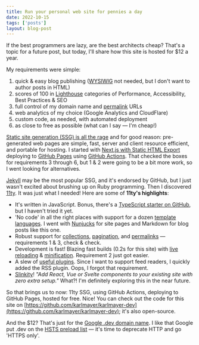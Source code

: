 ```yaml
---
title: Run your personal web site for pennies a day
date: 2022-10-15
tags: ['posts']
layout: blog-post
---
```


<!-- Excerpt Start -->
If the best programmers are lazy, are the best architects cheap? That's a topic for a future post, but today, I'll share how this site is hosted for $12 a year.

My requirements were simple:

1. quick & easy blog publishing ([WYSIWIG](https://en.wikipedia.org/wiki/WYSIWYG) not needed, but I don't want to author posts in HTML)
1. scores of 100 in [Lighthouse](https://github.com/GoogleChrome/lighthouse) categories of Performance, Accessibility, Best Practices & SEO 
1. full control of my domain name and [permalink](https://en.wikipedia.org/wiki/Permalink) URLs
1. web analytics of my choice (Google Analytics and CloudFlare)
1. custom code, as needed, with automated deployment
1. as close to free as possible (what can I say &mdash; I'm cheap!)  

<!-- Excerpt End -->
[Static site generation (SSG) is all the rage](https://hackernoon.com/rise-of-static-site-generators-and-the-destiny-of-cms-e2b8ff0d5fcc) and for good reason: pre-generated web pages are simple, fast, server and client resource efficient, and portable for hosting. I started with [Next.js with Static HTML Export](https://nextjs.org/docs/advanced-features/static-html-export) deploying to [GitHub Pages](https://pages.github.com/) using [GitHub Actions](https://github.com/features/actions). That checked the boxes for requirements 3 through 6, but 1 & 2 were going to be a bit more work, so I went looking for alternatives.

[Jekyll](https://docs.github.com/en/pages/setting-up-a-github-pages-site-with-jekyll) may be the most popular SSG, and it's endorsed by GitHub, but I just wasn't excited about brushing up on Ruby programming. Then I discovered [11ty](https://www.11ty.dev/). It was just what I needed! Here are some of **11ty's highlights**:

* It's written in JavaScript. Bonus, there's a [TypeScript starter on GitHub](https://github.com/eszterkv/eleventy-starter-typescript), but I haven't tried it yet.
* 'No code' in all the right places with support for a dozen [template languages](https://www.11ty.dev/docs/languages/). I went with  [Nunjucks](https://mozilla.github.io/nunjucks/) for site pages and Markdown for blog posts like this one.
* Robust support for [collections](https://www.11ty.dev/docs/collections/), [pagination](https://www.11ty.dev/docs/pagination/), and [permalinks](https://www.11ty.dev/docs/permalinks/) &mdash; requirements 1 & 3, check & check.
* Development is fast! Blazing fast builds (0.2s for this site) with [live reloading](https://www.11ty.dev/docs/usage/) & [minification](https://www.11ty.dev/docs/quicktips/inline-css/). Requirement 2 just got easier.
* A slew of [useful plugins](https://www.11ty.dev/docs/plugins/). Since I want to support feed readers, I quickly added the RSS plugin. Oops, I forgot that requirement.
* [Slinkity](https://slinkity.dev/)! _"Add React, Vue or Svelte components to your existing site with zero extra setup."_ What?! I'm definitely exploring this in the near future.

So that brings us to now: 11ty SSG, using GitHub Actions, deploying to GitHub Pages, hosted for free. Nice! You can check out the code for this site on [https://github.com/karlmayer/karlmayer-dev](https://github.com/karlmayer/karlmayer-dev); it's also open-source.

And the $12? That's just for the [Google .dev domain name](https://domains.google/tld/dev/). I like that Google put .dev on the [HSTS preload list](https://hstspreload.org/) &mdash; it's time to deprecate HTTP and go 'HTTPS only'.
